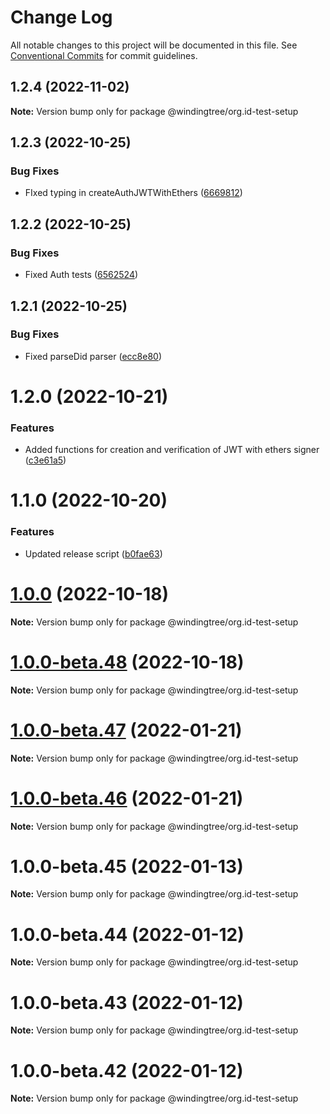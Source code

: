 # Change Log

All notable changes to this project will be documented in this file.
See [Conventional Commits](https://conventionalcommits.org) for commit guidelines.

## 1.2.4 (2022-11-02)

**Note:** Version bump only for package @windingtree/org.id-test-setup





## 1.2.3 (2022-10-25)


### Bug Fixes

* FIxed typing in createAuthJWTWithEthers ([6669812](https://github.com/windingtree/org.id-sdk/commit/6669812dd75e6ae726bd7f4707514bf573c9a273))





## 1.2.2 (2022-10-25)


### Bug Fixes

* Fixed Auth tests ([6562524](https://github.com/windingtree/org.id-sdk/commit/65625243cf238ba59d99947a94af338aeb5b249e))





## 1.2.1 (2022-10-25)


### Bug Fixes

* Fixed parseDid parser ([ecc8e80](https://github.com/windingtree/org.id-sdk/commit/ecc8e8087c10830cc0f8255d0df2d5f47dc96c3d))





# 1.2.0 (2022-10-21)


### Features

* Added functions for creation and verification of JWT with ethers signer ([c3e61a5](https://github.com/windingtree/org.id-sdk/commit/c3e61a54f523adf220cb3e0ef15633794fae902d))





# 1.1.0 (2022-10-20)


### Features

* Updated release script ([b0fae63](https://github.com/windingtree/org.id-sdk/commit/b0fae63798ce737db2a12801d35c2f2d818bf166))





# [1.0.0](https://github.com/windingtree/org.id-sdk/compare/v1.0.0-beta.48...v1.0.0) (2022-10-18)

**Note:** Version bump only for package @windingtree/org.id-test-setup





# [1.0.0-beta.48](https://github.com/windingtree/org.id-sdk/compare/v1.0.0-beta.47...v1.0.0-beta.48) (2022-10-18)

**Note:** Version bump only for package @windingtree/org.id-test-setup





# [1.0.0-beta.47](https://github.com/windingtree/org.id-sdk/compare/v1.0.0-beta.46...v1.0.0-beta.47) (2022-01-21)

**Note:** Version bump only for package @windingtree/org.id-test-setup





# [1.0.0-beta.46](https://github.com/windingtree/org.id-sdk/compare/v1.0.0-beta.45...v1.0.0-beta.46) (2022-01-21)

**Note:** Version bump only for package @windingtree/org.id-test-setup





# 1.0.0-beta.45 (2022-01-13)

**Note:** Version bump only for package @windingtree/org.id-test-setup





# 1.0.0-beta.44 (2022-01-12)

**Note:** Version bump only for package @windingtree/org.id-test-setup





# 1.0.0-beta.43 (2022-01-12)

**Note:** Version bump only for package @windingtree/org.id-test-setup





# 1.0.0-beta.42 (2022-01-12)

**Note:** Version bump only for package @windingtree/org.id-test-setup
